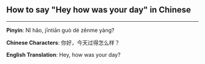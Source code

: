 ## How to say "Hey how was your day" in Chinese

---

**Pinyin**: Nǐ hǎo, jīntiān guò dé zěnme yàng?

**Chinese Characters**: 你好，今天过得怎么样？

**English Translation**: Hey, how was your day?
